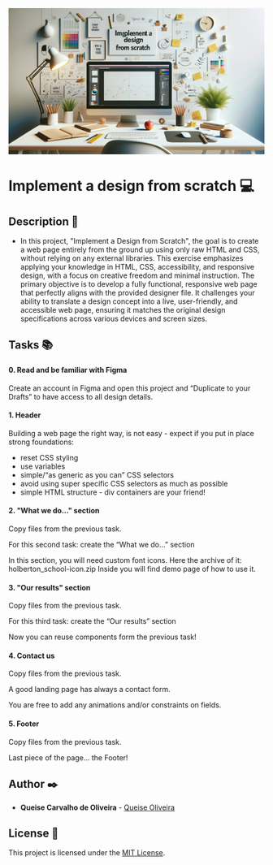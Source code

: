 ![scratch](https://github.com/Qcarvalhooliveira/holbertonschool-headphones/blob/main/images/%20Scratch.png)

# **Implement a design from scratch** :computer:

## **Description** :speech_balloon:

* In this project, "Implement a Design from Scratch", the goal is to create a web page entirely from the ground up using only raw HTML and CSS, without relying on any external libraries. This exercise emphasizes applying your knowledge in HTML, CSS, accessibility, and responsive design, with a focus on creative freedom and minimal instruction. The primary objective is to develop a fully functional, responsive web page that perfectly aligns with the provided designer file. It challenges your ability to translate a design concept into a live, user-friendly, and accessible web page, ensuring it matches the original design specifications across various devices and screen sizes.

## **Tasks** :books:

#### **0. Read and be familiar with Figma**

Create an account in Figma and open this project and “Duplicate to your Drafts” to have access to all design details.

#### **1. Header**

Building a web page the right way, is not easy - expect if you put in place strong foundations:

* reset CSS styling
* use variables
* simple/“as generic as you can” CSS selectors
* avoid using super specific CSS selectors as much as possible
* simple HTML structure - div containers are your friend!

#### **2. "What we do..." section**

Copy files from the previous task.

For this second task: create the “What we do…” section

In this section, you will need custom font icons. Here the archive of it: holberton_school-icon.zip Inside you will find demo page of how to use it.

#### **3. "Our results" section**

Copy files from the previous task.

For this third task: create the “Our results” section

Now you can reuse components form the previous task!

#### **4. Contact us**

Copy files from the previous task.

A good landing page has always a contact form.

You are free to add any animations and/or constraints on fields.

#### **5. Footer**

Copy files from the previous task.

Last piece of the page… the Footer!


## **Author** :black_nib:

* **Queise Carvalho de Oliveira** - [Queise Oliveira](https://github.com/Qcarvalhooliveira)


## License :page_with_curl:
This project is licensed under the [MIT License](https://opensource.org/license/mit/).

